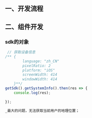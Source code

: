 ## 一、开发流程







## 二、组件开发





### sdk的对象

```javascript
 // 获取设备信息
/** {
        language: "zh_CN"
        pixelRatio: 2
        platform: "iOS"
        screenWidth: 414
        windowWidth: 414
    }**/
getSdk().getSystemInfo().then(res => {
    console.log(res);
    
});

_最大的问题，无法获取当前用户的地理位置；


```

